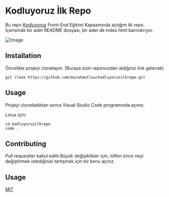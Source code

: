 # Kodluyoruz İlk Repo
 Bu repo [Kodluyoruz](https://www.kodluyoruz.org) Front-End Eğitimi Kapsamında açtığım ilk repo. İçerisinde bir adet README dosyası, bir adet de index.html barındırıyor.

 ![Image](https://miro.medium.com/max/2400/2*TZeK0kyHTRHVv3gUi8BtQg.png)
 
 ## Installation
 Öncelikle projeyi clonelayın. (Buraya sizin reponuzdan aldığınız link gelecek)

    git clone https://github.com/muratmutluu/kodluyoruzilkrepo.git

## Usage

Projeyi cloneladıktan sonra Visual Studio Code programında açınız.

Linux için:

    cd kodluyoruzilkrepo
    code .

## Contributing

Pull requestler kabul edilir.Büyük değişiklikler için, lütfen önce neyi değiştirmek istediğinizi tartışmak için bir konu açınız.

## Usage

[MIT](https://choosealicense.com/licenses/mit/)

